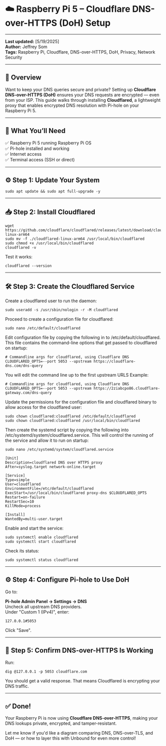 # ☁️ Raspberry Pi 5 – Cloudflare DNS-over-HTTPS (DoH) Setup

---

**Last updated:** [5/19/2025]  
**Author:** Jeffrey Som  
**Tags:** Raspberry Pi, Cloudflare, DNS-over-HTTPS, DoH, Privacy, Network Security

---

## 📝 Overview

Want to keep your DNS queries secure and private? Setting up **Cloudflare DNS-over-HTTPS (DoH)** ensures your DNS requests are encrypted — even from your ISP. This guide walks through installing **Cloudflared**, a lightweight proxy that enables encrypted DNS resolution with Pi-hole on your Raspberry Pi 5.

---

## 🚀 What You’ll Need

✅ Raspberry Pi 5 running Raspberry Pi OS  
✅ Pi-hole installed and working  
✅ Internet access  
✅ Terminal access (SSH or direct)

---

## ⚙️ Step 1: Update Your System

```
sudo apt update && sudo apt full-upgrade -y
```

---

## 📥 Step 2: Install Cloudflared

```
wget https://github.com/cloudflare/cloudflared/releases/latest/download/cloudflared-linux-arm64
sudo mv -f ./cloudflared-linux-arm64 /usr/local/bin/cloudflared
sudo chmod +x /usr/local/bin/cloudflared
cloudflared -v
```

Test it works:

```
cloudflared --version
```

---

## 🛠️ Step 3: Create the Cloudflared Service

Create a cloudflared user to run the daemon:

```
sudo useradd -s /usr/sbin/nologin -r -M cloudflared
```

Proceed to create a configuration file for cloudflared:

```
sudo nano /etc/default/cloudflared
```

Edit configuration file by copying the following in to /etc/default/cloudflared. This file contains the command-line options that get passed to cloudflared on startup:

```
# Commandline args for cloudflared, using Cloudflare DNS
CLOUDFLARED_OPTS=--port 5053 --upstream https://cloudflare-dns.com/dns-query
```

You will edit the command line up to the first upstream URLS
Example:

```
# Commandline args for cloudflared, using Cloudflare DNS
CLOUDFLARED_OPTS=--port 5053 --upstream https://2ziabcpo86.cloudflare-gateway.com/dns-query
```

Update the permissions for the configuration file and cloudflared binary to allow access for the cloudflared user:

```
sudo chown cloudflared:cloudflared /etc/default/cloudflared
sudo chown cloudflared:cloudflared /usr/local/bin/cloudflared
```

Then create the systemd script by copying the following into /etc/systemd/system/cloudflared.service. This will control the running of the service and allow it to run on startup:

```
sudo nano /etc/systemd/system/cloudflared.service
```

```
[Unit]
Description=cloudflared DNS over HTTPS proxy
After=syslog.target network-online.target

[Service]
Type=simple
User=cloudflared
EnvironmentFile=/etc/default/cloudflared
ExecStart=/usr/local/bin/cloudflared proxy-dns $CLOUDFLARED_OPTS
Restart=on-failure
RestartSec=10
KillMode=process

[Install]
WantedBy=multi-user.target
```

Enable and start the service:

```
sudo systemctl enable cloudflared
sudo systemctl start cloudflared
```

Check its status:

```
sudo systemctl status cloudflared
```

---

## ⚙️ Step 4: Configure Pi-hole to Use DoH

Go to:

**Pi-hole Admin Panel → Settings → DNS**  
Uncheck all upstream DNS providers.  
Under "Custom 1 (IPv4)", enter:

```
127.0.0.1#5053
```

Click "Save".

---

## 🔎 Step 5: Confirm DNS-over-HTTPS Is Working

Run:

```
dig @127.0.0.1 -p 5053 cloudflare.com
```

You should get a valid response. That means Cloudflared is encrypting your DNS traffic.

---

## ✅ Done!

Your Raspberry Pi is now using **Cloudflare DNS-over-HTTPS**, making your DNS lookups private, encrypted, and tamper-resistant.

Let me know if you'd like a diagram comparing DNS, DNS-over-TLS, and DoH — or how to layer this with Unbound for even more control!
